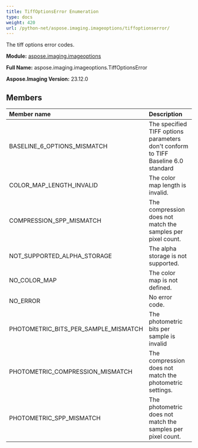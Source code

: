 ```yaml
---
title: TiffOptionsError Enumeration
type: docs
weight: 420
url: /python-net/aspose.imaging.imageoptions/tiffoptionserror/
---
```


The tiff options error codes.

**Module:** [aspose.imaging.imageoptions](/imaging/python-net/aspose.imaging.imageoptions/)

**Full Name:** aspose.imaging.imageoptions.TiffOptionsError

**Aspose.Imaging Version:** 23.12.0

## **Members**
| **Member name** | **Description** |
| :- | :- |
| BASELINE_6_OPTIONS_MISMATCH | The specified TIFF options parameters don't conform to TIFF Baseline 6.0 standard |
| COLOR_MAP_LENGTH_INVALID | The color map length is invalid. |
| COMPRESSION_SPP_MISMATCH | The compression does not match the samples per pixel count. |
| NOT_SUPPORTED_ALPHA_STORAGE | The alpha storage is not supported. |
| NO_COLOR_MAP | The color map is not defined. |
| NO_ERROR | No error code. |
| PHOTOMETRIC_BITS_PER_SAMPLE_MISMATCH | The photometric bits per sample is invalid |
| PHOTOMETRIC_COMPRESSION_MISMATCH | The compression does not match the photometric settings. |
| PHOTOMETRIC_SPP_MISMATCH | The photometric does not match the samples per pixel count. |
